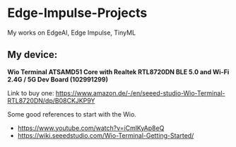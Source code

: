 # Edge-Impulse-Projects
My works on EdgeAI, Edge Impulse, TinyML

## My device: 
**Wio Terminal ATSAMD51 Core with Realtek RTL8720DN BLE 5.0 and Wi-Fi 2.4G / 5G Dev Board (102991299)**

Link to buy one: https://www.amazon.de/-/en/seeed-studio-Wio-Terminal-RTL8720DN/dp/B08CKJKP9Y

Some good references to start with the Wio.

- https://www.youtube.com/watch?v=iCmlKyAp8eQ
- https://wiki.seeedstudio.com/Wio-Terminal-Getting-Started/

